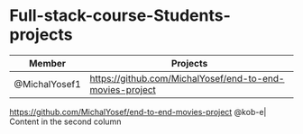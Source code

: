 # Full-stack-course-Students-projects



Member | Projects
------------ | -------------
@MichalYosef1 | https://github.com/MichalYosef/end-to-end-movies-project
 https://github.com/MichalYosef/end-to-end-movies-project
@kob-e| Content in the second column
